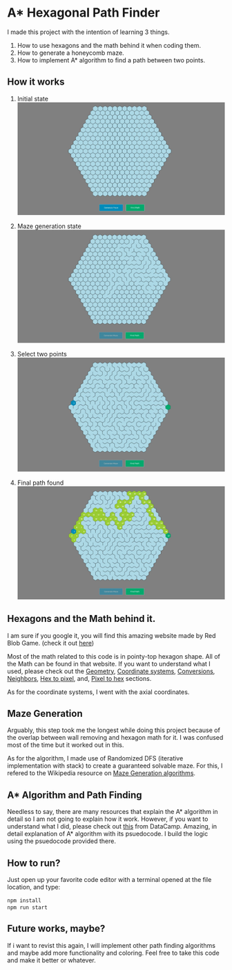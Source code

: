 # A* Hexagonal Path Finder

I made this project with the intention of learning 3 things.
1. How to use hexagons and the math behind it when coding them.
2. How to generate a honeycomb maze.
3. How to implement A* algorithm to find a path between two points.

## How it works

1. Initial state
![inital-state](./images/initial.JPG)

2. Maze generation state
![maze-generating](./images/maze_generating.JPG)

3. Select two points
![point-selection](./images/select-path.JPG)

4. Final path found
![path-found](./images/final-path-found.JPG)

## Hexagons and the Math behind it.

I am sure if you google it, you will find this amazing website made by Red Blob Game. (check it out [here](https://www.redblobgames.com/grids/hexagons/))

Most of the math related to this code is in pointy-top hexagon shape. All of the Math can be found in that website. If you want to understand what I used, please check out the [Geometry](https://www.redblobgames.com/grids/hexagons/#basics), [Coordinate systems](https://www.redblobgames.com/grids/hexagons/#coordinates), [Conversions](https://www.redblobgames.com/grids/hexagons/#conversions), [Neighbors](https://www.redblobgames.com/grids/hexagons/#neighbors), [Hex to pixel](https://www.redblobgames.com/grids/hexagons/#hex-to-pixel), and, [Pixel to hex](https://www.redblobgames.com/grids/hexagons/#pixel-to-hex) sections.

As for the coordinate systems, I went with the axial coordinates.

## Maze Generation

Arguably, this step took me the longest while doing this project because of the overlap between wall removing and hexagon math for it. I was confused most of the time but it worked out in this.

As for the algorithm, I made use of Randomized DFS (iterative implementation with stack) to create a guaranteed solvable maze. For this, I refered to the Wikipedia resource on [Maze Generation algorithms](https://en.wikipedia.org/wiki/Maze_generation_algorithm).

## A* Algorithm and Path Finding

Needless to say, there are many resources that explain the A* algorithm in detail so I am not going to explain how it work. However, if you want to understand what I did, please check out [this](https://www.datacamp.com/tutorial/a-star-algorithm) from DataCamp. Amazing, in detail explanation of A* algorithm with its psuedocode. I build the logic using the psuedocode provided there.

## How to run?

Just open up your favorite code editor with a terminal opened at the file location, and type: 
```
npm install
npm run start
```

## Future works, maybe?

If i want to revist this again, I will implement other path finding algorithms and maybe add more functionality and coloring. Feel free to take this code and make it better or whatever.